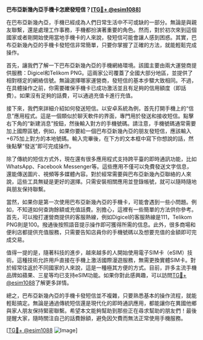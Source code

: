 **巴布亞新幾內亞手機卡怎麽發短信？[[TG💪+ @esim1088](https://t.me/s/esim1088)]**

在巴布亞新幾內亞，手機已經成為人們日常生活中不可或缺的一部分。無論是與親友聯繫，還是處理工作事務，手機都扮演著重要的角色。然而，對於初次來到這個國家或者剛開始使用當地手機卡的人來說，發短信可能會讓人感到困惑。其實，巴布亞新幾內亞的手機卡發短信非常簡單，只要你掌握了正確的方法，就能輕鬆完成操作。

首先，讓我們了解一下巴布亞新幾內亞的手機網絡環境。該國主要由兩大運營商提供服務：Digicel和Telikom PNG。這兩家公司覆蓋了全國大部分地區，並提供了相對穩定的網絡信號。無論選擇哪家運營商，發短信的基本步驟大致相同。不過，在具體操作之前，你需要確保手機卡已成功激活並且有足夠的信用額度（即話費）。如果沒有足夠的話費，可以通過充值卡進行充值。

接下來，我們來詳細介紹如何發送短信。以安卓系統為例，首先打開手機上的“信息”應用程式。這是一個類似於聊天軟件的界面，專門用於發送和接收短信。點擊右下角的“新建消息”按鈕，然後輸入對方的手機號碼。請注意，手機號碼通常需要加上國際區號，例如，如果你要給一個巴布亞新幾內亞的朋友發短信，應該輸入+675加上對方的本地號碼。輸入完畢後，在下方的文本框中寫下你想說的話，然後點擊“發送”即可完成操作。

除了傳統的短信方式外，現在還有很多應用程式支持跨平臺的即時通訊功能，比如WhatsApp、Facebook Messenger等。這些應用不僅可以免費發送文字信息，還能傳送圖片、視頻等多媒體內容。對於經常需要與巴布亞新幾內亞聯絡的人來說，這些工具無疑是更好的選擇。只需安裝相關應用並登錄帳號，就可以隨時隨地與朋友保持聯繫。

當然，如果你是第一次使用巴布亞新幾內亞的手機卡，可能會遇到一些小問題。例如，不知道如何查詢餘額或充值話費。別擔心，這裡有一些簡單的方法供你參考。首先，可以撥打運營商提供的客服熱線，例如Digicel的客服熱線是111，Telikom PNG則是100。撥通後按照語音提示操作即可獲得所需的信息。此外，很多商場和便利店都提供充值服務，只需要告知店員你的手機號碼以及想要充值的金額即可完成交易。

值得一提的是，隨著科技的進步，越來越多的人開始使用電子SIM卡（eSIM）技術。這種技術允許用戶直接在手機上激活國際漫遊服務，無需更換實體SIM卡。對於經常往返於不同國家的人來說，這是一種極其方便的方式。目前，許多主流手機品牌如蘋果、三星等均已支持eSIM功能。如果你對此感興趣，可以訪問[TG💪+ @esim1088](https://t.me/s/esim1088)了解更多詳情。

總之，巴布亞新幾內亞的手機卡發短信並不複雜，只要熟悉基本的操作流程，就能輕鬆搞定。無論是通過傳統短信還是現代化的即時通訊應用，都能讓你在異國他鄉與家人朋友保持緊密聯繫。希望本文能夠幫助到那些正在尋求幫助的朋友們！最後提醒大家，隨時關注自己的話費餘額，避免因欠費而無法正常使用手機服務。

[[TG💪+ @esim1088](https://t.me/s/esim1088) ![Image](https://i.postimg.cc/4NQfJmqS/Snipaste-2025-05-13-00-14-12.png)]